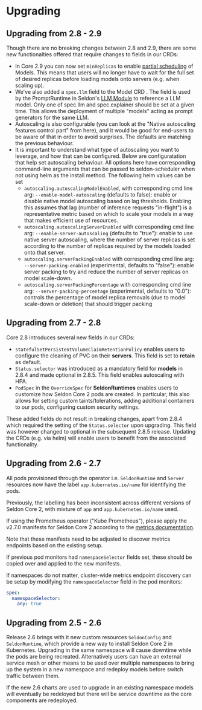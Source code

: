 # Upgrading

## Upgrading from 2.8 - 2.9 
Though there are no breaking changes between 2.8 and 2.9, there are some new functionalties offered that require changes to fields in our CRDs:
* In Core 2.9 you can now set `minReplicas` to enable [partial scheduling](/models/scheduling#partial-scheduling) of Models. This means that users will no longer have to wait for the full set of desired replicas before loading models onto servers (e.g. when scaling up).
* We've also added a `spec.llm` field to the Model CRD . The field is used by the PromptRuntime in Seldon's [LLM Module](https://docs.seldon.ai/llm-module) to reference a LLM model. Only one of spec.llm and spec.explainer should be set at a given time. This allows the deployment of multiple "models" acting as prompt generators for the same LLM.
* Autoscaling is also configurable (you can look at the "Native autoscaling features control part" from here), and it would be good for end-users to be aware of that in order to avoid surprises. The defaults are matching the previous behaviour.
* It is important to understand what type of autoscaling you want to leverage, and how that can be configured. Below are configuratation that help set autoscaling behaviour. All options here have corresponding command-line arguments that can be passed to seldon-scheduler when not using helm as the install method. The following helm values can be set
    * `autoscaling.autoscalingModelEnabled`, with corresponding cmd line arg: `--enable-model-autoscaling` (defaults to false): enable or disable native model autoscaling based on lag thresholds. Enabling this assumes that lag (number of inference requests "in-flight") is a representative metric based on which to scale your models in a way that makes efficient use of resources.
    * `autoscaling.autoscalingServerEnabled` with corresponding cmd line arg: `--enable-server-autoscaling` (defaults to "true"): enable to use native server autoscaling, where the number of server replicas is set according to the number of replicas required by the models loaded onto that server.
    * `autoscaling.serverPackingEnabled` with corresponding cmd line arg: `--server-packing-enabled` (experimental, defaults to "false"): enable server packing to try and reduce the number of server replicas on model scale-down.
    * `autoscaling.serverPackingPercentage` with corresponding cmd line arg: `--server-packing-percentage` (experimental, defaults to "0.0"): controls the percentage of model replica removals (due to model scale-down or deletion) that should trigger packing

## Upgrading from 2.7 - 2.8

Core 2.8 introduces several new fields in our CRDs:
* `statefulSetPersistentVolumeClaimRetentionPolicy` enables users to configure the cleaning of PVC on their **servers**. This field is set to **retain** as default.
* `Status.selector` was introduced as a mandatory field for **models** in 2.8.4 and made optional in 2.8.5. This field enables autoscaling with HPA.
* `PodSpec` in the `OverrideSpec` for **SeldonRuntimes** enables users to customize how Seldon Core 2 pods are created. In particular, this also allows for setting custom taints/tolerations, adding additional containers to our pods, configuring custom security settings.

These added fields do not result in breaking changes, apart from 2.8.4 which required the setting of the `Status.selector` upon upgrading. This field was however changed to optional in the subsequent 2.8.5 release. Updating the CRDs (e.g. via helm) will enable users to benefit from the associated functionality.

## Upgrading from 2.6 - 2.7

All pods provisioned through the operator i.e. `SeldonRuntime` and `Server` resources now have the
label `app.kubernetes.io/name` for identifying the pods.

Previously, the labelling has been inconsistent across different versions of Seldon Core 2, with
mixture of `app` and `app.kubernetes.io/name` used.

If using the Prometheus operator ("Kube Prometheus"), please apply the v2.7.0 manifests for Seldon Core 2
according to the [metrics documentation](/kubernetes/metrics.md).

Note that these manifests need to be adjusted to discover metrics endpoints based on the existing setup.

If previous pod monitors had `namespaceSelector` fields set, these should be copied over and applied
to the new manifests.

If namespaces do not matter, cluster-wide metrics endpoint discovery can be setup by modifying the
`namespaceSelector` field in the pod monitors:

```yaml
spec:
  namespaceSelector:
    any: true
```

## Upgrading from 2.5 - 2.6

Release 2.6 brings with it new custom resources `SeldonConfig` and `SeldonRuntime`, which provide
a new way to install Seldon Core 2 in Kubernetes. Upgrading in the same namespace will cause downtime
while the pods are being recreated. Alternatively  users can have an external service mesh or other
means to be used over multiple namespaces to bring up the system in a new namespace and redeploy models
before switch traffic between them.

If the new 2.6 charts are used to upgrade in an existing namespace models will eventually be redeloyed but there will be service downtime as the core components are redeployed.
